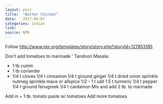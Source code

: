 ```yaml
---
layout: post
title:  "Butter Chicken"
date:   2017-09-07
categories: indian
link:
source: NPR
---
```


Follow http://www.npr.org/templates/story/story.php?storyId=127853185

Don't add tomatoes to marinade
'
Tandoori Masala:
* 1 tb cumin
* 1 tb coriander
* 1/4 t cloves
1/4 t cinnamon
1/4 t ground ginger
1/4 t dried onion
sprinkle nutmeg
sprinkle mace or allspice
1/2 - 1 t salt
1.5 t turmeric
1/4 t pepper
1/4 t ground fenugreek
1/4 t cardamon
Mix and add 2 tb. to marinade

Add in ~ 1 tb. tomato paste w/ tomatoes
Add more tomatoes
